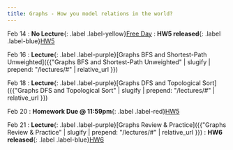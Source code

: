 ```yaml
---
title: Graphs - How you model relations in the world?
---
```


Feb 14
: **No Lecture**{: .label .label-yellow}[Free Day](#)
: **HW5 released**{: .label .label-blue}[HW5](#)

Feb 16
: **Lecture**{: .label .label-purple}[Graphs BFS and Shortest-Path Unweighted]({{"Graphs BFS and Shortest-Path Unweighted" | slugify | prepend: "/lectures/#" | relative_url }})

Feb 18
: **Lecture**{: .label .label-purple}[Graphs DFS and Topological Sort]({{"Graphs DFS and Topological Sort" | slugify | prepend: "/lectures/#" | relative_url }})

Feb 20
: **Homework Due @ 11:59pm**{: .label .label-red}[HW5](#)

Feb 21
: **Lecture**{: .label .label-purple}[Graphs Review & Practice]({{"Graphs Review & Practice" | slugify | prepend: "/lectures/#" | relative_url }})
: **HW6 released**{: .label .label-blue}[HW6](#)

